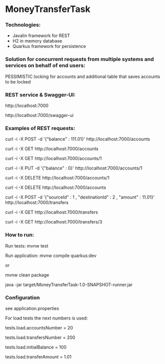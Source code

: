 # MoneyTransferTask

### Technologies:
- Javalin framework for REST
- H2 in memory database
- Quarkus framework for persistence

### Solution for concurrent requests from multiple systems and services on behalf of end users:

PESSIMISTIC locking for accounts and additional table that saves accounts to be locked   

### REST service & Swagger-UI:
http://localhost:7000

http://localhost:7000/swagger-ui

### Examples of REST requests:

curl -i -X POST -d '{"balance" : 111.01}' http://localhost:7000/accounts

curl -i -X GET http://localhost:7000/accounts

curl -i -X GET http://localhost:7000/accounts/1

curl -i -X PUT -d '{"balance" : 0}' http://localhost:7000/accounts/1

curl -i -X DELETE http://localhost:7000/accounts/1

curl -i -X DELETE http://localhost:7000/accounts


curl -i -X POST -d '{"sourceId" : 1 , "destinationId" : 2 , "amount" : 11.01}' http://localhost:7000/transfers

curl -i -X GET http://localhost:7000/transfers

curl -i -X GET http://localhost:7000/transfers/3

### How to run:
Run tests: mvnw test

Run application: mvnw compile quarkus:dev

or

mvnw clean package

java -jar target/MoneyTransferTask-1.0-SNAPSHOT-runner.jar

### Configuration
see application.properties

For load tests the next numbers is used:

tests.load.accountsNumber = 20

tests.load.transfersNumber = 200

tests.load.initialBalance = 100

tests.load.transferAmount = 1.01


